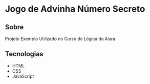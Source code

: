 <h1>Jogo de Advinha Número Secreto</h1>

<h2>Sobre</h2>
<p>Projeto Exemplo Utilizado no Curso de Lógica da Alura.</p>

## Tecnologias
<div>
  <ul>
    <li>HTML</li>
    <li>CSS</li>
    <li>JavaScript</li>
  </ul>
</div>

